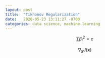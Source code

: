 ```yaml
---
layout: post
title:  "Tikhonov Regularization"
date:   2020-05-23 13:11:27 -0700
categories: data science, machine learning
---
```


$$ \displaystyle \sum \beta _{i}^{2}=c $$

$$ \nabla_\boldsymbol{x} J(\boldsymbol{x}) $$